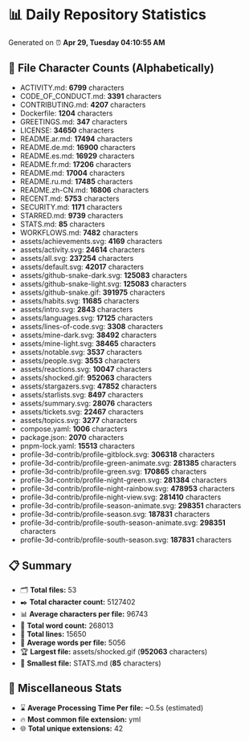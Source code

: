 # 📊 Daily Repository Statistics
Generated on ⏰ **Apr 29, Tuesday 04:10:55 AM**

## 📂 File Character Counts (Alphabetically)
- ACTIVITY.md: **6799** characters
- CODE_OF_CONDUCT.md: **3391** characters
- CONTRIBUTING.md: **4207** characters
- Dockerfile: **1204** characters
- GREETINGS.md: **347** characters
- LICENSE: **34650** characters
- README.ar.md: **17494** characters
- README.de.md: **16900** characters
- README.es.md: **16929** characters
- README.fr.md: **17206** characters
- README.md: **17004** characters
- README.ru.md: **17485** characters
- README.zh-CN.md: **16806** characters
- RECENT.md: **5753** characters
- SECURITY.md: **1171** characters
- STARRED.md: **9739** characters
- STATS.md: **85** characters
- WORKFLOWS.md: **7482** characters
- assets/achievements.svg: **4169** characters
- assets/activity.svg: **24614** characters
- assets/all.svg: **237254** characters
- assets/default.svg: **42017** characters
- assets/github-snake-dark.svg: **125083** characters
- assets/github-snake-light.svg: **125083** characters
- assets/github-snake.gif: **391975** characters
- assets/habits.svg: **11685** characters
- assets/intro.svg: **2843** characters
- assets/languages.svg: **17125** characters
- assets/lines-of-code.svg: **3308** characters
- assets/mine-dark.svg: **38492** characters
- assets/mine-light.svg: **38465** characters
- assets/notable.svg: **3537** characters
- assets/people.svg: **3553** characters
- assets/reactions.svg: **10047** characters
- assets/shocked.gif: **952063** characters
- assets/stargazers.svg: **47852** characters
- assets/starlists.svg: **8497** characters
- assets/summary.svg: **28076** characters
- assets/tickets.svg: **22467** characters
- assets/topics.svg: **3277** characters
- compose.yaml: **1006** characters
- package.json: **2070** characters
- pnpm-lock.yaml: **15513** characters
- profile-3d-contrib/profile-gitblock.svg: **306318** characters
- profile-3d-contrib/profile-green-animate.svg: **281385** characters
- profile-3d-contrib/profile-green.svg: **170865** characters
- profile-3d-contrib/profile-night-green.svg: **281384** characters
- profile-3d-contrib/profile-night-rainbow.svg: **478953** characters
- profile-3d-contrib/profile-night-view.svg: **281410** characters
- profile-3d-contrib/profile-season-animate.svg: **298351** characters
- profile-3d-contrib/profile-season.svg: **187831** characters
- profile-3d-contrib/profile-south-season-animate.svg: **298351** characters
- profile-3d-contrib/profile-south-season.svg: **187831** characters

## 📋 Summary
- 🗂️ **Total files:** 53
- ✒️ **Total character count:** 5127402
- 📊 **Average characters per file:** 96743
- 📝 **Total word count:** 268013
- 🧾 **Total lines:** 15650
- 📐 **Average words per file:** 5056
- 🏆 **Largest file:** assets/shocked.gif (**952063** characters)
- 🥉 **Smallest file:** STATS.md (**85** characters)

## 🌟 Miscellaneous Stats
- ⌛ **Average Processing Time Per file:** ~0.5s (estimated)
- 🔥 **Most common file extension:** yml
- 🌐 **Total unique extensions:** 42
